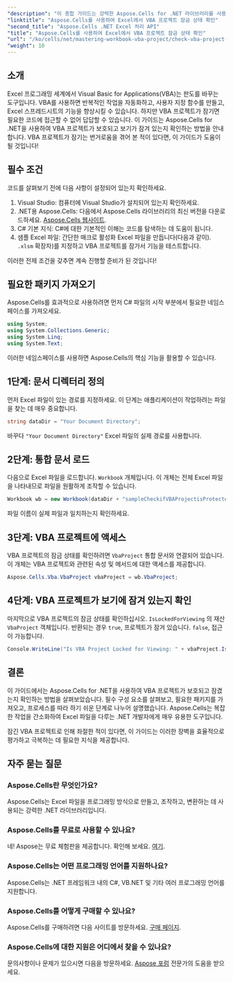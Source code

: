 ```yaml
---
"description": "이 종합 가이드는 강력한 Aspose.Cells for .NET 라이브러리를 사용하여 Excel에서 VBA 프로젝트의 보기 잠금 여부를 확인하는 과정을 안내합니다. .NET 개발자와 Excel 사용자에게 적합합니다."
"linktitle": "Aspose.Cells를 사용하여 Excel에서 VBA 프로젝트 잠금 상태 확인"
"second_title": "Aspose.Cells .NET Excel 처리 API"
"title": "Aspose.Cells를 사용하여 Excel에서 VBA 프로젝트 잠금 상태 확인"
"url": "/ko/cells/net/mastering-workbook-vba-project/check-vba-project-lock-status/"
"weight": 10
---
```


## 소개

Excel 프로그래밍 세계에서 Visual Basic for Applications(VBA)는 판도를 바꾸는 도구입니다. VBA를 사용하면 반복적인 작업을 자동화하고, 사용자 지정 함수를 만들고, Excel 스프레드시트의 기능을 향상시킬 수 있습니다. 하지만 VBA 프로젝트가 잠기면 필요한 코드에 접근할 수 없어 답답할 수 있습니다. 이 가이드는 Aspose.Cells for .NET을 사용하여 VBA 프로젝트가 보호되고 보기가 잠겨 있는지 확인하는 방법을 안내합니다. VBA 프로젝트가 잠기는 번거로움을 겪어 본 적이 있다면, 이 가이드가 도움이 될 것입니다!

## 필수 조건

코드를 살펴보기 전에 다음 사항이 설정되어 있는지 확인하세요.

1. Visual Studio: 컴퓨터에 Visual Studio가 설치되어 있는지 확인하세요.
2. .NET용 Aspose.Cells: 다음에서 Aspose.Cells 라이브러리의 최신 버전을 다운로드하세요. [Aspose.Cells 웹사이트](https://releases.aspose.com/cells/net/).
3. C# 기본 지식: C#에 대한 기본적인 이해는 코드를 탐색하는 데 도움이 됩니다.
4. 샘플 Excel 파일: 간단한 매크로 활성화 Excel 파일을 만듭니다(다음과 같이). `.xlsm` 확장자)를 지정하고 VBA 프로젝트를 잠가서 기능을 테스트합니다.

이러한 전제 조건을 갖추면 계속 진행할 준비가 된 것입니다!

## 필요한 패키지 가져오기

Aspose.Cells를 효과적으로 사용하려면 먼저 C# 파일의 시작 부분에서 필요한 네임스페이스를 가져오세요.

```csharp
using System;
using System.Collections.Generic;
using System.Linq;
using System.Text;
```

이러한 네임스페이스를 사용하면 Aspose.Cells의 핵심 기능을 활용할 수 있습니다.

## 1단계: 문서 디렉터리 정의

먼저 Excel 파일이 있는 경로를 지정하세요. 이 단계는 애플리케이션이 작업하려는 파일을 찾는 데 매우 중요합니다.

```csharp
string dataDir = "Your Document Directory";
```

바꾸다 `"Your Document Directory"` Excel 파일의 실제 경로를 사용합니다.

## 2단계: 통합 문서 로드

다음으로 Excel 파일을 로드합니다. `Workbook` 개체입니다. 이 개체는 전체 Excel 파일을 나타내므로 파일을 원활하게 조작할 수 있습니다.

```csharp
Workbook wb = new Workbook(dataDir + "sampleCheckifVBAProjectisProtected.xlsm");
```

파일 이름이 실제 파일과 일치하는지 확인하세요.

## 3단계: VBA 프로젝트에 액세스

VBA 프로젝트의 잠금 상태를 확인하려면 `VbaProject` 통합 문서와 연결되어 있습니다. 이 개체는 VBA 프로젝트와 관련된 속성 및 메서드에 대한 액세스를 제공합니다.

```csharp
Aspose.Cells.Vba.VbaProject vbaProject = wb.VbaProject;
```

## 4단계: VBA 프로젝트가 보기에 잠겨 있는지 확인

마지막으로 VBA 프로젝트의 잠금 상태를 확인하십시오. `IsLockedForViewing` 의 재산 `VbaProject` 객체입니다. 반환되는 경우 `true`, 프로젝트가 잠겨 있습니다. `false`, 접근이 가능합니다.

```csharp
Console.WriteLine("Is VBA Project Locked for Viewing: " + vbaProject.IsLockedForViewing);
```

## 결론

이 가이드에서는 Aspose.Cells for .NET을 사용하여 VBA 프로젝트가 보호되고 잠겼는지 확인하는 방법을 살펴보았습니다. 필수 구성 요소를 살펴보고, 필요한 패키지를 가져오고, 프로세스를 따라 하기 쉬운 단계로 나누어 설명했습니다. Aspose.Cells는 복잡한 작업을 간소화하여 Excel 파일을 다루는 .NET 개발자에게 매우 유용한 도구입니다.

잠긴 VBA 프로젝트로 인해 좌절한 적이 있다면, 이 가이드는 이러한 장벽을 효율적으로 평가하고 극복하는 데 필요한 지식을 제공합니다.

## 자주 묻는 질문

### Aspose.Cells란 무엇인가요?

Aspose.Cells는 Excel 파일을 프로그래밍 방식으로 만들고, 조작하고, 변환하는 데 사용되는 강력한 .NET 라이브러리입니다.

### Aspose.Cells를 무료로 사용할 수 있나요?

네! Aspose는 무료 체험판을 제공합니다. 확인해 보세요. [여기](https://releases.aspose.com/).

### Aspose.Cells는 어떤 프로그래밍 언어를 지원하나요?

Aspose.Cells는 .NET 프레임워크 내의 C#, VB.NET 및 기타 여러 프로그래밍 언어를 지원합니다.

### Aspose.Cells를 어떻게 구매할 수 있나요?

Aspose.Cells를 구매하려면 다음 사이트를 방문하세요. [구매 페이지](https://purchase.aspose.com/buy).

### Aspose.Cells에 대한 지원은 어디에서 찾을 수 있나요?

문의사항이나 문제가 있으시면 다음을 방문하세요. [Aspose 포럼](https://forum.aspose.com/c/cells/9) 전문가의 도움을 받으세요.